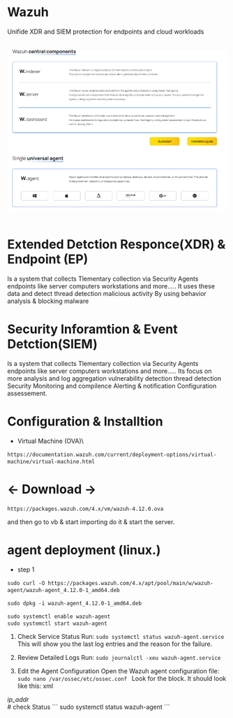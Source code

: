 # Wazuh
Unifide XDR and SIEM protection for endpoints and cloud workloads

<p align="center">
<br/>
  <img src="main.png"/>
<br/>
<br/>
</p>


# Extended Detction Responce(XDR) & Endpoint (EP)
Is a system that collects Tlementary collection via Security Agents endpoints like server computers workstations and more.....
It uses these data and detect thread detection malicious activity By using behavior analysis & blocking malware

# Security Inforamtion & Event Detction(SIEM)
Is a system that collects Tlementary collection via Security Agents endpoints like server computers workstations and more.....
Its focus on more analysis and log aggregation vulnerability detection thread detection Security Monitoring and compilence Alerting & notification Configuration assessement.

# Configuration & Installtion
- Virtual Machine (OVA)\
```
https://documentation.wazuh.com/current/deployment-options/virtual-machine/virtual-machine.html
```
 # <- Download ->
```
https://packages.wazuh.com/4.x/vm/wazuh-4.12.0.ova
```
and then go to vb & start importing do it & start the server.

# agent deployment (linux.)
- step 1
```
sudo curl -O https://packages.wazuh.com/4.x/apt/pool/main/w/wazuh-agent/wazuh-agent_4.12.0-1_amd64.deb
```
```
sudo dpkg -i wazuh-agent_4.12.0-1_amd64.deb
```
```
sudo systemctl enable wazuh-agent
sudo systemctl start wazuh-agent
```
1. Check Service Status
Run:
```sudo systemctl status wazuh-agent.service```
This will show you the last log entries and the reason for the failure.

2. Review Detailed Logs
Run:
```sudo journalctl -xeu wazuh-agent.service```

3. Edit the Agent Configuration
Open the Wazuh agent configuration file:
```sudo nano /var/ossec/etc/ossec.conf ```
Look for the <server> block. It should look like this:
xml
<server>
  <address>ip_addr</address>
</server>
# check Status 
``` sudo systemctl status wazuh-agent ```

